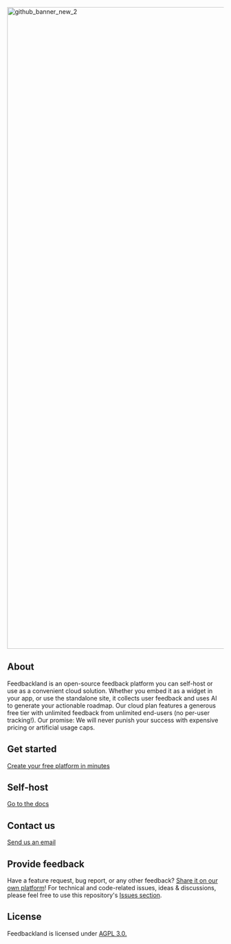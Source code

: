 
<img width="2421" height="1489" alt="github_banner_new_2" src="https://github.com/user-attachments/assets/913a4518-9d77-49cb-917c-34c5c8520afb" />

## About

Feedbackland is an open-source feedback platform you can self-host or use as a convenient cloud solution. Whether you embed it as a widget in your app, or use the standalone site, it collects user feedback and uses AI to generate your actionable roadmap. Our cloud plan features a generous free tier with unlimited feedback from unlimited end-users (no per-user tracking!). Our promise: We will never punish your success with expensive pricing or artificial usage caps.

## Get started

[Create your free platform in minutes](https://get-started.feedbackland.com)

## Self-host

[Go to the docs](https://github.com/feedbackland/feedbackland/blob/main/SELFHOSTING.md)

## Contact us

[Send us an email](mailto:hello@feedbackland.com)

## Provide feedback

Have a feature request, bug report, or any other feedback? [Share it on our own platform](https://dogfood.feedbackland.com)!
For technical and code-related issues, ideas & discussions, please feel free to use this repository's [Issues section](https://github.com/feedbackland/feedbackland/issues).

## License

Feedbackland is licensed under [AGPL 3.0.](https://github.com/feedbackland/feedbackland?tab=AGPL-3.0-1-ov-file)
